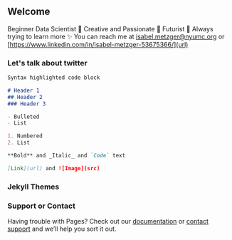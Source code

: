 ## Welcome

Beginner Data Scientist :crystal_ball: Creative and Passionate :pencil: Futurist :green_heart: Always trying to learn more :sparkles: You can reach me at [isabel.metzger@nyumc.org](url) or [https://www.linkedin.com/in/isabel-metzger-53675366/](url)

### Let's talk about twitter

```markdown
Syntax highlighted code block

# Header 1
## Header 2
### Header 3

- Bulleted
- List

1. Numbered
2. List

**Bold** and _Italic_ and `Code` text

[Link](url) and ![Image](src)
```

### Jekyll Themes

### Support or Contact

Having trouble with Pages? Check out our [documentation](https://help.github.com/categories/github-pages-basics/) or [contact support](https://github.com/contact) and we’ll help you sort it out.
